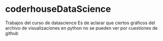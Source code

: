 # coderhouseDataScience
Trabajos del curso de datascience
Es de aclarar que ciertos gráficos del archivo de visualizaciones en python no se pueden ver por cuestiones de github
